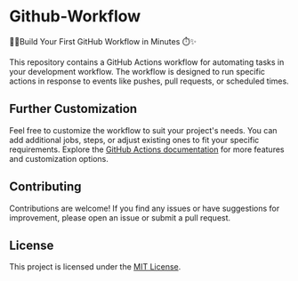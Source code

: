 # Github-Workflow
🔨🌟Build Your First GitHub Workflow in Minutes ⏱️✨

This repository contains a GitHub Actions workflow for automating tasks in your development workflow. The workflow is designed to run specific actions in response to events like pushes, pull requests, or scheduled times.


## Further Customization

Feel free to customize the workflow to suit your project's needs. You can add additional jobs, steps, or adjust existing ones to fit your specific requirements. Explore the [GitHub Actions documentation](https://docs.github.com/en/actions) for more features and customization options.

## Contributing

Contributions are welcome! If you find any issues or have suggestions for improvement, please open an issue or submit a pull request.

## License

This project is licensed under the [MIT License](LICENSE).
